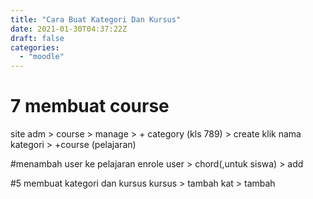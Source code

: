 ```yaml
---
title: "Cara Buat Kategori Dan Kursus"
date: 2021-01-30T04:37:22Z
draft: false
categories:
  - "moodle"
---
```


# 7 membuat course 
site adm > course > manage > + category (kls 789)  > create 
klik nama kategori > +course (pelajaran)

#menambah user ke pelajaran 
enrole user > chord(,untuk siswa) > add

#5 membuat kategori dan kursus
kursus > tambah kat > tambah


